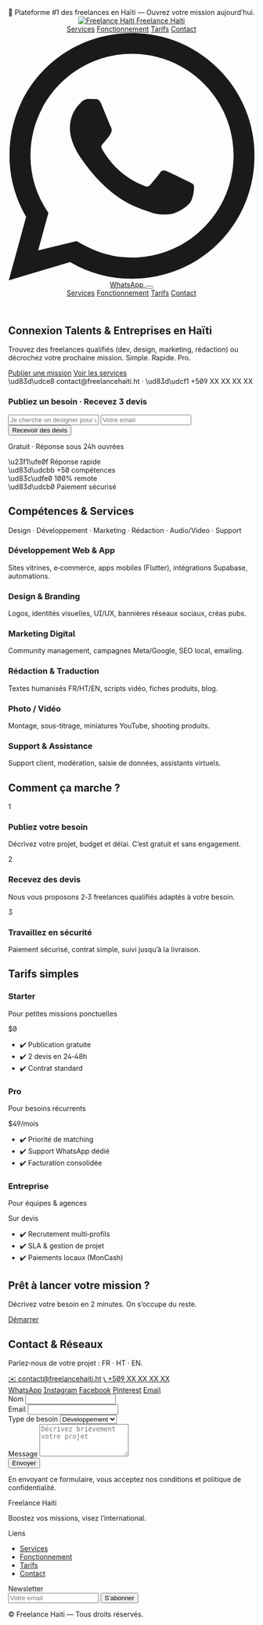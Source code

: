 <!DOCTYPE html>
<html lang="fr">
<head>
  <meta charset="utf-8" />
  <meta name="viewport" content="width=device-width, initial-scale=1" />
  <title>Freelance Haiti — Plateforme #1 des freelances en Haïti</title>
  <meta name="description" content="Freelance Haiti connecte talents et entreprises : designers, développeurs, marketeurs, rédacteurs. Trouvez votre prochain prestataire ou mission aujourd'hui." />
  <link rel="canonical" href="https://freelancehaiti.example" />
  <meta property="og:title" content="Freelance Haiti" />
  <meta property="og:description" content="Connexion Talents & Entreprises. Boostez vos missions, visez l’international." />
  <meta property="og:type" content="website" />
  <meta property="og:url" content="https://freelancehaiti.example" />
  <meta property="og:image" content="/og-image.jpg" />
  <meta name="theme-color" content="#0ea5e9" />

  <!-- Tailwind CSS CDN (production build) -->
  <script src="https://cdn.tailwindcss.com"></script>
  <script>
    tailwind.config = {
      theme: {
        extend: {
          fontFamily: { sans: ["Inter", "ui-sans-serif", "system-ui"] },
          colors: {
            brand: {
              50: '#eff6ff',
              100: '#dbeafe',
              200: '#bfdbfe',
              300: '#93c5fd',
              400: '#60a5fa',
              500: '#3b82f6', // Bleu principal
              600: '#2563eb',
              700: '#1d4ed8',
              800: '#1e40af',
              900: '#1e3a8a',
              metal: '#1f4e79' // Bleu métallique
            }
          },
          boxShadow: {
            glow: '0 10px 30px rgba(31, 78, 121, 0.25)'
          }
        }
      }
    };
  </script>
  <link rel="preconnect" href="https://fonts.googleapis.com">
  <link rel="preconnect" href="https://fonts.gstatic.com" crossorigin>
  <link href="https://fonts.googleapis.com/css2?family=Inter:wght@300;400;500;600;700;800&display=swap" rel="stylesheet">

  <style>
    /* Subtile grain background */
    body { font-feature-settings: "ss01" on, "ss02" on; }
    .noise {
      background-image: radial-gradient(rgba(255,255,255,.05) 1px, transparent 1px);
      background-size: 4px 4px;
    }
  </style>
</head>
<body class="font-sans antialiased text-slate-800 bg-slate-50">
  <!-- Top Announcement Bar -->
  <div class="w-full bg-brand-800 text-white text-sm py-2"><div class="max-w-7xl mx-auto px-4 text-center">🚀 Plateforme #1 des freelances en Haïti — Ouvrez votre mission aujourd’hui.</div></div>

  <!-- Navigation -->
  <header class="sticky top-0 z-50 bg-white/90 backdrop-blur border-b border-slate-200">
    <div class="max-w-7xl mx-auto px-4">
      <div class="flex items-center justify-between h-16">
        <a href="#" class="flex items-center gap-2">
          <!-- Replace with your logo -->
          <img src="/logo-freelance-haiti.png" alt="Freelance Haiti" class="h-9 w-auto" onerror="this.style.display='none'" />
          <span class="font-bold text-xl tracking-tight text-brand-700">Freelance Haiti</span>
        </a>
        <nav class="hidden md:flex items-center gap-8">
          <a class="hover:text-brand-700" href="#services">Services</a>
          <a class="hover:text-brand-700" href="#fonctionnement">Fonctionnement</a>
          <a class="hover:text-brand-700" href="#tarifs">Tarifs</a>
          <a class="hover:text-brand-700" href="#contact">Contact</a>
        </nav>
        <div class="flex items-center gap-2">
          <!-- TODO: Remplacez le numéro WhatsApp ci-dessous -->
          <a href="https://wa.me/50900000000?text=Bonjou%20Freelance%20Haiti%2C%20mwen%20bezwen%20info%20sou..." class="hidden sm:inline-flex items-center gap-2 rounded-2xl bg-brand-600 hover:bg-brand-700 text-white px-4 py-2 shadow-glow transition">
            <svg xmlns="http://www.w3.org/2000/svg" class="h-5 w-5" viewBox="0 0 24 24" fill="currentColor"><path d="M.057 24l1.687-6.163a11.867 11.867 0 01-1.62-6.003C.122 5.281 5.403 0 12.06 0c3.183 0 6.167 1.24 8.413 3.488a11.82 11.82 0 013.495 8.414c-.003 6.657-5.284 11.939-11.941 11.939a11.9 11.9 0 01-6.003-1.62L.057 24zm6.597-3.807c1.72.995 3.276 1.591 5.392 1.593 5.448.003 9.886-4.431 9.889-9.88.002-5.462-4.415-9.89-9.881-9.892-5.45-.002-9.887 4.43-9.889 9.878a9.82 9.82 0 001.746 5.555l-.999 3.648 3.742-.902zm11.387-5.464c-.074-.124-.272-.198-.57-.347-.297-.149-1.758-.868-2.03-.967-.272-.099-.47-.149-.669.149-.198.297-.768.967-.941 1.165-.173.198-.347.223-.644.074-.297-.149-1.255-.462-2.39-1.475-.883-.788-1.48-1.761-1.653-2.059-.173-.297-.018-.458.13-.606.134-.133.298-.347.446-.521.149-.174.198-.298.298-.497.099-.198.05-.372-.025-.521-.074-.149-.669-1.611-.916-2.206-.242-.579-.487-.5-.669-.51l-.57-.01c-.198 0-.52.074-.792.372s-1.04 1.016-1.04 2.479 1.065 2.876 1.213 3.074c.149.198 2.095 3.2 5.076 4.487.709.306 1.262.489 1.694.626.712.227 1.36.195 1.873.118.571-.085 1.758-.718 2.006-1.412.248-.694.248-1.289.173-1.413z"/></svg>
            WhatsApp
          </a>
          <button id="menuBtn" class="md:hidden inline-flex items-center justify-center p-2 rounded-lg border border-slate-300" aria-label="Ouvrir le menu">
            <svg xmlns="http://www.w3.org/2000/svg" class="h-6 w-6" fill="none" viewBox="0 0 24 24" stroke="currentColor"><path stroke-linecap="round" stroke-linejoin="round" stroke-width="2" d="M4 6h16M4 12h16M4 18h16"/></svg>
          </button>
        </div>
      </div>
    </div>
    <!-- Mobile menu -->
    <div id="mobileMenu" class="md:hidden hidden border-t border-slate-200">
      <nav class="px-4 py-3 space-y-2 bg-white">
        <a class="block py-2" href="#services">Services</a>
        <a class="block py-2" href="#fonctionnement">Fonctionnement</a>
        <a class="block py-2" href="#tarifs">Tarifs</a>
        <a class="block py-2" href="#contact">Contact</a>
      </nav>
    </div>
  </header>

  <!-- Hero -->
  <section class="relative overflow-hidden">
    <div class="absolute inset-0 bg-gradient-to-br from-brand-900 via-brand-700 to-brand-500 opacity-95"></div>
    <div class="absolute inset-0 noise opacity-[.12]"></div>
    <div class="relative max-w-7xl mx-auto px-4 py-24 lg:py-32 text-white">
      <div class="grid lg:grid-cols-2 gap-10 items-center">
        <div>
          <h1 class="text-4xl md:text-5xl font-extrabold leading-tight">Connexion <span class="text-brand-200">Talents</span> & Entreprises en Haïti</h1>
          <p class="mt-4 text-lg md:text-xl text-brand-100/90">Trouvez des freelances qualifiés (dev, design, marketing, rédaction) ou décrochez votre prochaine mission. Simple. Rapide. Pro.</p>
          <div class="mt-8 flex flex-wrap gap-3">
            <a href="#contact" class="inline-flex items-center justify-center rounded-2xl bg-white text-brand-800 font-semibold px-6 py-3 shadow-glow">Publier une mission</a>
            <a href="#services" class="inline-flex items-center justify-center rounded-2xl ring-2 ring-white/70 text-white font-semibold px-6 py-3 hover:bg-white/10">Voir les services</a>
          </div>
          <div class="mt-6 text-sm text-brand-100/80">\ud83d\udce8 contact@freelancehaiti.ht · \ud83d\udcf1 +509 XX XX XX XX</div>
        </div>
        <div class="relative">
          <div class="rounded-3xl bg-white/10 backdrop-blur p-4 md:p-6 shadow-xl ring-1 ring-white/20">
            <div class="rounded-2xl bg-white p-5 md:p-6">
              <div class="flex items-center gap-2 mb-4">
                <span class="h-3 w-3 rounded-full bg-red-400"></span>
                <span class="h-3 w-3 rounded-full bg-amber-400"></span>
                <span class="h-3 w-3 rounded-full bg-emerald-400"></span>
              </div>
              <h3 class="text-xl font-bold mb-3 text-slate-800">Publiez un besoin · Recevez 3 devis</h3>
              <form action="#contact" class="grid gap-3">
                <input type="text" placeholder="Je cherche un designer pour un logo" class="w-full rounded-xl border border-slate-300 px-4 py-3 focus:outline-none focus:ring-2 focus:ring-brand-500" required>
                <input type="email" placeholder="Votre email" class="w-full rounded-xl border border-slate-300 px-4 py-3 focus:outline-none focus:ring-2 focus:ring-brand-500" required>
                <button class="rounded-xl bg-brand-600 hover:bg-brand-700 text-white px-4 py-3 font-semibold">Recevoir des devis</button>
              </form>
              <p class="mt-3 text-xs text-slate-500">Gratuit · Réponse sous 24h ouvrées</p>
            </div>
          </div>
        </div>
      </div>
    </div>
  </section>

  <!-- Badges / Trust -->
  <section class="py-10 bg-white">
    <div class="max-w-7xl mx-auto px-4">
      <div class="grid grid-cols-2 md:grid-cols-4 gap-4 text-center text-sm text-slate-600">
        <div class="p-3 rounded-xl border">\u23f1\ufe0f  Réponse rapide</div>
        <div class="p-3 rounded-xl border">\ud83d\udcbb +50 compétences</div>
        <div class="p-3 rounded-xl border">\ud83c\udfe0 100% remote</div>
        <div class="p-3 rounded-xl border">\ud83d\udcb0 Paiement sécurisé</div>
      </div>
    </div>
  </section>

  <!-- Services -->
  <section id="services" class="py-20 bg-slate-50">
    <div class="max-w-7xl mx-auto px-4">
      <div class="md:flex items-end justify-between mb-10">
        <h2 class="text-3xl md:text-4xl font-extrabold text-slate-900">Compétences & Services</h2>
        <p class="text-slate-600 mt-3 md:mt-0">Design · Développement · Marketing · Rédaction · Audio/Video · Support</p>
      </div>
      <div class="grid sm:grid-cols-2 lg:grid-cols-3 gap-6">
        <!-- Service card template -->
        <article class="p-6 bg-white rounded-2xl border hover:shadow-lg transition">
          <h3 class="text-lg font-bold mb-2">Développement Web & App</h3>
          <p class="text-slate-600">Sites vitrines, e‑commerce, apps mobiles (Flutter), intégrations Supabase, automations.</p>
        </article>
        <article class="p-6 bg-white rounded-2xl border hover:shadow-lg transition">
          <h3 class="text-lg font-bold mb-2">Design & Branding</h3>
          <p class="text-slate-600">Logos, identités visuelles, UI/UX, bannières réseaux sociaux, créas pubs.</p>
        </article>
        <article class="p-6 bg-white rounded-2xl border hover:shadow-lg transition">
          <h3 class="text-lg font-bold mb-2">Marketing Digital</h3>
          <p class="text-slate-600">Community management, campagnes Meta/Google, SEO local, emailing.</p>
        </article>
        <article class="p-6 bg-white rounded-2xl border hover:shadow-lg transition">
          <h3 class="text-lg font-bold mb-2">Rédaction & Traduction</h3>
          <p class="text-slate-600">Textes humanisés FR/HT/EN, scripts vidéo, fiches produits, blog.</p>
        </article>
        <article class="p-6 bg-white rounded-2xl border hover:shadow-lg transition">
          <h3 class="text-lg font-bold mb-2">Photo / Vidéo</h3>
          <p class="text-slate-600">Montage, sous-titrage, miniatures YouTube, shooting produits.</p>
        </article>
        <article class="p-6 bg-white rounded-2xl border hover:shadow-lg transition">
          <h3 class="text-lg font-bold mb-2">Support & Assistance</h3>
          <p class="text-slate-600">Support client, modération, saisie de données, assistants virtuels.</p>
        </article>
      </div>
    </div>
  </section>

  <!-- How it works -->
  <section id="fonctionnement" class="py-20 bg-white">
    <div class="max-w-7xl mx-auto px-4">
      <h2 class="text-3xl md:text-4xl font-extrabold text-slate-900 mb-10">Comment ça marche ?</h2>
      <div class="grid md:grid-cols-3 gap-6">
        <div class="p-6 rounded-2xl border">
          <div class="text-3xl">1</div>
          <h3 class="font-bold mt-3 mb-2">Publiez votre besoin</h3>
          <p class="text-slate-600">Décrivez votre projet, budget et délai. C’est gratuit et sans engagement.</p>
        </div>
        <div class="p-6 rounded-2xl border">
          <div class="text-3xl">2</div>
          <h3 class="font-bold mt-3 mb-2">Recevez des devis</h3>
          <p class="text-slate-600">Nous vous proposons 2‑3 freelances qualifiés adaptés à votre besoin.</p>
        </div>
        <div class="p-6 rounded-2xl border">
          <div class="text-3xl">3</div>
          <h3 class="font-bold mt-3 mb-2">Travaillez en sécurité</h3>
          <p class="text-slate-600">Paiement sécurisé, contrat simple, suivi jusqu’à la livraison.</p>
        </div>
      </div>
    </div>
  </section>

  <!-- Pricing -->
  <section id="tarifs" class="py-20 bg-slate-50">
    <div class="max-w-7xl mx-auto px-4">
      <h2 class="text-3xl md:text-4xl font-extrabold text-slate-900 mb-10">Tarifs simples</h2>
      <div class="grid md:grid-cols-3 gap-6">
        <div class="bg-white rounded-2xl border p-6">
          <h3 class="text-xl font-bold">Starter</h3>
          <p class="mt-2 text-slate-600">Pour petites missions ponctuelles</p>
          <div class="mt-4 text-3xl font-extrabold">$0</div>
          <ul class="mt-4 space-y-2 text-slate-600">
            <li>✔️ Publication gratuite</li>
            <li>✔️ 2 devis en 24‑48h</li>
            <li>✔️ Contrat standard</li>
          </ul>
        </div>
        <div class="bg-white rounded-2xl border p-6 ring-2 ring-brand-500">
          <h3 class="text-xl font-bold">Pro</h3>
          <p class="mt-2 text-slate-600">Pour besoins récurrents</p>
          <div class="mt-4 text-3xl font-extrabold">$49<span class="text-base font-semibold">/mois</span></div>
          <ul class="mt-4 space-y-2 text-slate-600">
            <li>✔️ Priorité de matching</li>
            <li>✔️ Support WhatsApp dédié</li>
            <li>✔️ Facturation consolidée</li>
          </ul>
        </div>
        <div class="bg-white rounded-2xl border p-6">
          <h3 class="text-xl font-bold">Entreprise</h3>
          <p class="mt-2 text-slate-600">Pour équipes & agences</p>
          <div class="mt-4 text-3xl font-extrabold">Sur devis</div>
          <ul class="mt-4 space-y-2 text-slate-600">
            <li>✔️ Recrutement multi‑profils</li>
            <li>✔️ SLA & gestion de projet</li>
            <li>✔️ Paiements locaux (MonCash)</li>
          </ul>
        </div>
      </div>
    </div>
  </section>

  <!-- CTA -->
  <section class="py-16 bg-gradient-to-r from-brand-900 via-brand-700 to-brand-600 text-white">
    <div class="max-w-7xl mx-auto px-4 text-center">
      <h2 class="text-3xl md:text-4xl font-extrabold">Prêt à lancer votre mission ?</h2>
      <p class="mt-3 text-brand-100">Décrivez votre besoin en 2 minutes. On s’occupe du reste.</p>
      <a href="#contact" class="mt-6 inline-flex items-center justify-center rounded-2xl bg-white text-brand-800 font-semibold px-6 py-3 shadow-glow">Démarrer</a>
    </div>
  </section>

  <!-- Contact -->
  <section id="contact" class="py-20 bg-white">
    <div class="max-w-7xl mx-auto px-4">
      <div class="grid lg:grid-cols-2 gap-10 items-start">
        <div>
          <h2 class="text-3xl md:text-4xl font-extrabold text-slate-900">Contact & Réseaux</h2>
          <p class="mt-3 text-slate-600">Parlez‑nous de votre projet : FR · HT · EN.</p>
          <div class="mt-6 space-y-3">
            <a href="mailto:contact@freelancehaiti.ht" class="block">✉️ contact@freelancehaiti.ht</a>
            <a href="tel:+50900000000" class="block">📞 +509 XX XX XX XX</a>
            <!-- Replace social links below -->
            <div class="flex items-center gap-3 pt-2">
              <a aria-label="WhatsApp" href="https://wa.me/50900000000?text=Bonjou%20Freelance%20Haiti" class="p-2 rounded-xl border hover:bg-slate-50">WhatsApp</a>
              <a aria-label="Instagram" href="https://instagram.com/freelancehaiti" class="p-2 rounded-xl border hover:bg-slate-50">Instagram</a>
              <a aria-label="Facebook" href="https://facebook.com/freelancehaiti" class="p-2 rounded-xl border hover:bg-slate-50">Facebook</a>
              <a aria-label="Pinterest" href="https://pinterest.com/freelancehaiti" class="p-2 rounded-xl border hover:bg-slate-50">Pinterest</a>
              <a aria-label="Email" href="mailto:contact@freelancehaiti.ht" class="p-2 rounded-xl border hover:bg-slate-50">Email</a>
            </div>
          </div>
        </div>
        <div>
          <form class="bg-slate-50 rounded-2xl p-6 border grid gap-4" name="contact" method="POST" data-netlify="true">
            <input type="hidden" name="form-name" value="contact">
            <div>
              <label class="block text-sm font-medium mb-1" for="name">Nom</label>
              <input id="name" name="name" type="text" class="w-full rounded-xl border border-slate-300 px-4 py-3 focus:outline-none focus:ring-2 focus:ring-brand-500" required>
            </div>
            <div>
              <label class="block text-sm font-medium mb-1" for="email">Email</label>
              <input id="email" name="email" type="email" class="w-full rounded-xl border border-slate-300 px-4 py-3 focus:outline-none focus:ring-2 focus:ring-brand-500" required>
            </div>
            <div>
              <label class="block text-sm font-medium mb-1" for="type">Type de besoin</label>
              <select id="type" name="type" class="w-full rounded-xl border border-slate-300 px-4 py-3 focus:outline-none focus:ring-2 focus:ring-brand-500">
                <option>Développement</option>
                <option>Design</option>
                <option>Marketing</option>
                <option>Rédaction</option>
                <option>Photo/Vidéo</option>
                <option>Autre</option>
              </select>
            </div>
            <div>
              <label class="block text-sm font-medium mb-1" for="message">Message</label>
              <textarea id="message" name="message" rows="4" class="w-full rounded-xl border border-slate-300 px-4 py-3 focus:outline-none focus:ring-2 focus:ring-brand-500" placeholder="Décrivez brièvement votre projet"></textarea>
            </div>
            <button class="rounded-xl bg-brand-600 hover:bg-brand-700 text-white px-4 py-3 font-semibold">Envoyer</button>
            <p class="text-xs text-slate-500">En envoyant ce formulaire, vous acceptez nos conditions et politique de confidentialité.</p>
          </form>
        </div>
      </div>
    </div>
  </section>

  <!-- Footer -->
  <footer class="py-10 bg-slate-900 text-slate-300">
    <div class="max-w-7xl mx-auto px-4 grid md:grid-cols-3 gap-8">
      <div>
        <div class="font-bold text-white text-lg">Freelance Haiti</div>
        <p class="mt-2 text-slate-400">Boostez vos missions, visez l’international.</p>
      </div>
      <div>
        <div class="font-semibold text-white">Liens</div>
        <ul class="mt-2 space-y-1 text-slate-400">
          <li><a href="#services" class="hover:text-white">Services</a></li>
          <li><a href="#fonctionnement" class="hover:text-white">Fonctionnement</a></li>
          <li><a href="#tarifs" class="hover:text-white">Tarifs</a></li>
          <li><a href="#contact" class="hover:text-white">Contact</a></li>
        </ul>
      </div>
      <div>
        <div class="font-semibold text-white">Newsletter</div>
        <form class="mt-2 flex gap-2">
          <input type="email" placeholder="Votre email" class="flex-1 rounded-xl border border-slate-600 bg-slate-800 px-4 py-3 focus:outline-none focus:ring-2 focus:ring-brand-500" />
          <button class="rounded-xl bg-brand-600 hover:bg-brand-700 text-white px-4 py-3 font-semibold">S’abonner</button>
        </form>
      </div>
    </div>
    <div class="mt-8 text-center text-xs text-slate-500">© <span id="year"></span> Freelance Haiti — Tous droits réservés.</div>
  </footer>

  <script>
    // Mobile menu toggle
    const btn = document.getElementById('menuBtn');
    const menu = document.getElementById('mobileMenu');
    btn?.addEventListener('click', () => menu.classList.toggle('hidden'));

    // Current year
    document.getElementById('year').textContent = new Date().getFullYear();
  </script>

  <!-- Structured Data -->
  <script type="application/ld+json">
  {
    "@context": "https://schema.org",
    "@type": "Organization",
    "name": "Freelance Haiti",
    "url": "https://freelancehaiti.example",
    "logo": "https://freelancehaiti.example/logo-freelance-haiti.png",
    "sameAs": [
      "https://instagram.com/freelancehaiti",
      "https://facebook.com/freelancehaiti",
      "https://pinterest.com/freelancehaiti"
    ],
    "contactPoint": {
      "@type": "ContactPoint",
      "contactType": "customer support",
      "telephone": "+50900000000",
      "email": "contact@freelancehaiti.ht"
    }
  }
  </script>
</body>
</html>
